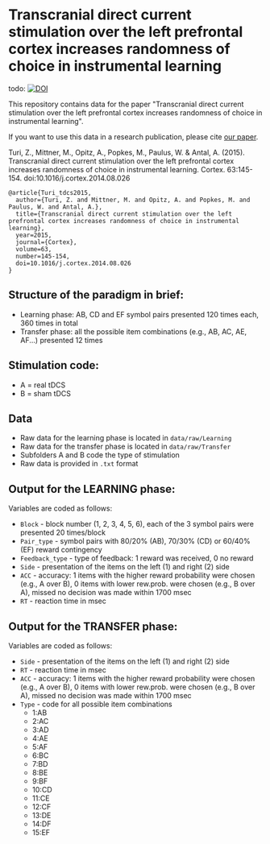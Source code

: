 # Transcranial direct current stimulation over the left prefrontal cortex increases randomness of choice in instrumental learning

todo: [![DOI](https://zenodo.org/badge/19634/ihrke/2016-placebo-tdcs-study.svg)](https://zenodo.org/badge/latestdoi/19634/ihrke/2016-placebo-tdcs-study) 

This repository contains data for the paper "Transcranial direct current stimulation over the left prefrontal cortex increases randomness of choice in instrumental learning".

If you want to use this data in a research publication,
please cite [our paper](https://www.sciencedirect.com/science/article/pii/S0010945214002895).


Turi, Z., Mittner, M., Opitz, A., Popkes, M., Paulus, W. & Antal, A. (2015).
Transcranial direct current stimulation over the left prefrontal cortex increases randomness of choice in instrumental learning. Cortex. 63:145-154. doi:10.1016/j.cortex.2014.08.026

~~~{bibtex}
@article{Turi_tdcs2015,
  author={Turi, Z. and Mittner, M. and Opitz, A. and Popkes, M. and Paulus, W. and Antal, A.},
  title={Transcranial direct current stimulation over the left prefrontal cortex increases randomness of choice in instrumental learning},
  year=2015,
  journal={Cortex},
  volume=63,
  number=145-154,
  doi=10.1016/j.cortex.2014.08.026
}
~~~

## Structure of the paradigm in brief:

- Learning phase: AB, CD and EF symbol pairs presented 120 times each, 360 times in total
- Transfer phase: all the possible item combinations (e.g., AB, AC, AE, AF...) presented 12 times

## Stimulation code:
- A = real tDCS
- B = sham tDCS

## Data

- Raw data for the learning phase is located in `data/raw/Learning`
- Raw data for the transfer phase is located in `data/raw/Transfer`
- Subfolders A and B code the type of stimulation 
- Raw data is provided in `.txt` format

## Output for the LEARNING phase:

Variables are coded as follows:

- `Block` - block number (1, 2, 3, 4, 5, 6), each of the 3 symbol pairs were presented 20 times/block
- `Pair_type`  - symbol pairs with 80/20% (AB), 70/30% (CD) or 60/40% (EF) reward contingency
- `Feedback_type` - type of feedback: 1 reward was received, 0 no reward
- `Side` - presentation of the items on the left (1) and right (2) side
- `ACC` - accuracy: 1 items with the higher reward probability were chosen (e.g., A over B), 0 items with lower rew.prob. were chosen (e.g., B over A), missed no decision was made within 1700 msec
- `RT` - reaction time in msec

## Output for the TRANSFER phase:

Variables are coded as follows:

- `Side` - presentation of the items on the left (1) and right (2) side
- `RT` - reaction time in msec
- `ACC` - accuracy: 1 items with the higher reward probability were chosen (e.g., A over B), 0 items with lower rew.prob. were chosen (e.g., B over A), missed no decision was made within 1700 msec
- `Type`  - code for all possible item combinations 
	- 1:AB
	- 2:AC
	- 3:AD
	- 4:AE
	- 5:AF
	- 6:BC
	- 7:BD
	- 8:BE
	- 9:BF
	- 10:CD
	- 11:CE
	- 12:CF
	- 13:DE
	- 14:DF
	- 15:EF